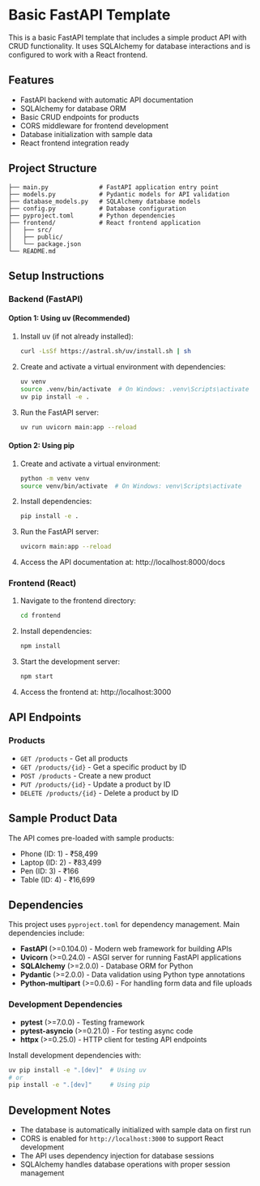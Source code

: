 # Basic FastAPI Template

This is a basic FastAPI template that includes a simple product API with CRUD functionality. It uses SQLAlchemy for database interactions and is configured to work with a React frontend.

## Features

*   FastAPI backend with automatic API documentation
*   SQLAlchemy for database ORM
*   Basic CRUD endpoints for products
*   CORS middleware for frontend development
*   Database initialization with sample data
*   React frontend integration ready

## Project Structure

```
├── main.py              # FastAPI application entry point
├── models.py            # Pydantic models for API validation
├── database_models.py   # SQLAlchemy database models
├── config.py            # Database configuration
├── pyproject.toml       # Python dependencies
├── frontend/            # React frontend application
│   ├── src/
│   ├── public/
│   └── package.json
└── README.md
```

## Setup Instructions

### Backend (FastAPI)

#### Option 1: Using uv (Recommended)

1. Install uv (if not already installed):
   ```bash
   curl -LsSf https://astral.sh/uv/install.sh | sh
   ```

2. Create and activate a virtual environment with dependencies:
   ```bash
   uv venv
   source .venv/bin/activate  # On Windows: .venv\Scripts\activate
   uv pip install -e .
   ```

3. Run the FastAPI server:
   ```bash
   uv run uvicorn main:app --reload
   ```

#### Option 2: Using pip

1. Create and activate a virtual environment:
   ```bash
   python -m venv venv
   source venv/bin/activate  # On Windows: venv\Scripts\activate
   ```

2. Install dependencies:
   ```bash
   pip install -e .
   ```

3. Run the FastAPI server:
   ```bash
   uvicorn main:app --reload
   ```

4. Access the API documentation at: http://localhost:8000/docs

### Frontend (React)

1. Navigate to the frontend directory:
   ```bash
   cd frontend
   ```

2. Install dependencies:
   ```bash
   npm install
   ```

3. Start the development server:
   ```bash
   npm start
   ```

4. Access the frontend at: http://localhost:3000

## API Endpoints

### Products

- `GET /products` - Get all products
- `GET /products/{id}` - Get a specific product by ID
- `POST /products` - Create a new product
- `PUT /products/{id}` - Update a product by ID
- `DELETE /products/{id}` - Delete a product by ID

## Sample Product Data

The API comes pre-loaded with sample products:
- Phone (ID: 1) - ₹58,499
- Laptop (ID: 2) - ₹83,499
- Pen (ID: 3) - ₹166
- Table (ID: 4) - ₹16,699

## Dependencies

This project uses `pyproject.toml` for dependency management. Main dependencies include:

- **FastAPI** (>=0.104.0) - Modern web framework for building APIs
- **Uvicorn** (>=0.24.0) - ASGI server for running FastAPI applications
- **SQLAlchemy** (>=2.0.0) - Database ORM for Python
- **Pydantic** (>=2.0.0) - Data validation using Python type annotations
- **Python-multipart** (>=0.0.6) - For handling form data and file uploads

### Development Dependencies

- **pytest** (>=7.0.0) - Testing framework
- **pytest-asyncio** (>=0.21.0) - For testing async code
- **httpx** (>=0.25.0) - HTTP client for testing API endpoints

Install development dependencies with:
```bash
uv pip install -e ".[dev]"  # Using uv
# or
pip install -e ".[dev]"     # Using pip
```

## Development Notes

- The database is automatically initialized with sample data on first run
- CORS is enabled for `http://localhost:3000` to support React development
- The API uses dependency injection for database sessions
- SQLAlchemy handles database operations with proper session management
